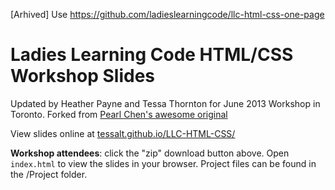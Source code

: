 [Arhived] Use https://github.com/ladieslearningcode/llc-html-css-one-page

Ladies Learning Code HTML/CSS Workshop Slides
=============================================
Updated by Heather Payne and Tessa Thornton for June 2013 Workshop in Toronto. Forked from [Pearl Chen's awesome original](https://github.com/pchen/LLC-HTML-CSS)

View slides online at [tessalt.github.io/LLC-HTML-CSS/](http://tessalt.github.io/LLC-HTML-CSS/)

**Workshop attendees**: click the "zip" download button above. Open `index.html` to view the slides in your browser. Project files can be found in the /Project folder.  

